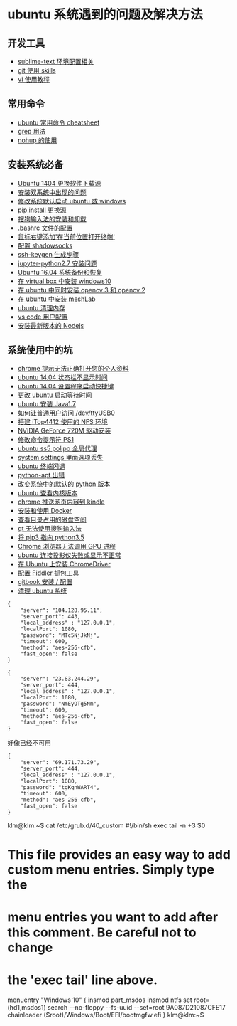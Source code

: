 # ubuntu 系统遇到的问题及解决方法   

## 开发工具   
- [ sublime-text 环境配置相关](./doc/sublime-text3)   
- [ git 使用 skills ](./doc/git_usage/)  
- [ vi 使用教程](./doc/vi_usage/)  
 
## 常用命令   
- [ ubuntu 常用命令 cheatsheet](./doc/advanced_issues/quick_cmd.md)  
- [ grep 用法](./doc/advanced_issues/grep_usage.md)   
- [ nohup 的使用](./doc/advanced_issues/nohup.md)   
 
## 安装系统必备    
- [ Ubuntu 1404 更换软件下载源](./doc/system_install/sourceslist.md)  
- [ 安装双系统中出现的问题](./doc/system_install/os_install.md)  
- [ 修改系统默认启动 ubuntu 或 windows](./doc/system_install/default_grub.md)  
- [ pip install 更换源](./doc/system_install/pip_install_source.md)  
- [ 搜狗输入法的安装和卸载](./doc/system_install/sogou_install.md)  
- [ .bashrc 文件的配置](./doc/system_install/bashrc_config.md)  
- [ 鼠标右键添加'在当前位置打开终端'](./doc/system_install/open_termials.md)  
- [ 配置 shadowsocks](./doc/system_install/shadowsocks_install.md)  
- [ ssh-keygen 生成步骤](./doc/system_install/ssh_keygen.md)  
- [ jupyter-python2.7 安装问题](./doc/system_install/jupyter_python2.7_install.md) 
- [ Ubuntu 16.04 系统备份和恢复](./doc/system_install/system_backup_recover.md)  
- [ 在 virtual box 中安装 windows10](./doc/system_install/install_windows_in_virtualbox.md)  
- [ 在 ubuntu 中同时安装 opencv 3 和 opencv 2](./doc/system_install/install_opencv2_and_opencv3.md)  
- [ 在 ubuntu 中安装 meshLab](./doc/system_install/meshlab.md)  
- [ ubuntu 清理内存](./doc/system_install/ubuntu_memory_cleanup.md)  
- [ vs code 用户配置](./doc/system_install/vs_code_user_settings.md)  
- [ 安装最新版本的 Nodejs ](./doc/system_install/nodejs_install.md)  
 
## 系统使用中的坑   
- [ chrome 提示无法正确打开您的个人资料](./doc/advanced_issues/chrome.md)  
- [ ubuntu 14.04 状态栏不显示时间](./doc/advanced_issues/timedate_bar.md)  
- [ ubuntu 14.04 设置程序启动快捷键](./doc/advanced_issues/shortcuts.md)  
- [ 更改 ubuntu 启动等待时间](./doc/advanced_issues/grub_timeout.md)  
- [ ubuntu 安装 Java1.7](./doc/advanced_issues/java1.7_install.md)  
- [ 如何让普通用户访问 /dev/ttyUSB0 ](./doc/advanced_issues/minicom_permision.md)  
- [ 搭建 iTop4412 使用的 NFS 环境 ](./doc/advanced_issues/nfs.md)  
- [ NVIDIA GeForce 720M 驱动安装](./doc/advanced_issues/nouveau_nvidia.md)  
- [ 修改命令提示符 PS1 ](./doc/advanced_issues/ps1_modify.md)  
- [ ubuntu ss5 polipo 全局代理](./doc/advanced_issues/ss5-polipo_proxy.md)  
- [ system settings 里面选项丢失](./doc/advanced_issues/system_setting.md)  
- [ ubuntu 终端闪退](./doc/advanced_issues/terminals_crash.md)  
- [ python-apt 出错](./doc/advanced_issues/no_module_named_apt_pkg.md)  
- [ 改变系统中的默认的 python 版本](./doc/advanced_issues/change_python_version_in_system.md)   
- [ ubuntu 查看内核版本](./doc/advanced_issues/ubuntu_kernel_version.md)  
- [ chrome 推送网页内容到 kindle ](./doc/advanced_issues/send_chrome_to_kindle.md)  
- [ 安装和使用 Docker ](./doc/advanced_issues/docker_install.md)  
- [ 查看目录占用的磁盘空间](./doc/advanced_issues/disk_space_usage.md)   
- [ qt 无法使用搜狗输入法](./doc/advanced_issues/qt_sogou.md)   
- [ 将 pip3 指向 python3.5](./doc/advanced_issues/pip3_5.md)   
- [ Chrome 浏览器无法调用 GPU 进程](./doc/advanced_issues/chrome_launch_gpu.md)   
- [ ubuntu 连接投影仪失败或显示不正常](./doc/advanced_issues/projector.md)   
- [ 在 Ubuntu 上安装 ChromeDriver](./doc/advanced_issues/chromedriver.md)   
- [ 配置 Fiddler 抓包工具](./doc/advanced_issues/mono_fiddler.md)   
- [ gitbook 安装 / 配置 ](./doc/advanced_issues/gitbook_install.md)   
- [ 清理 ubuntu 系统](./doc/advanced_issues/clean_ubuntu_system.md)   


```shadowsocks5
{
	"server": "104.128.95.11",
	"server_port": 443,
	"local_address" : "127.0.0.1",
	"localPort": 1080,
	"password": "MTc5NjJkNj",
	"timeout": 600,
	"method": "aes-256-cfb",
	"fast_open": false
}
```

```
{
	"server": "23.83.244.29",
	"server_port": 444,
	"local_address" : "127.0.0.1",
	"localPort": 1080,
	"password": "NmEyOTg5Nm",
	"timeout": 600,
	"method": "aes-256-cfb",
	"fast_open": false
}
```

好像已经不可用   
```
{
	"server": "69.171.73.29",
	"server_port": 444,
	"local_address" : "127.0.0.1",
	"localPort": 1080,
	"password": "tgKqnWART4",
	"timeout": 600,
	"method": "aes-256-cfb",
	"fast_open": false
}
```

klm@klm:~$ cat /etc/grub.d/40_custom 
#!/bin/sh
exec tail -n +3 $0
# This file provides an easy way to add custom menu entries.  Simply type the
# menu entries you want to add after this comment.  Be careful not to change
# the 'exec tail' line above.

menuentry "Windows 10" {
    insmod part_msdos
    insmod ntfs
    set root=(hd1,msdos1)
    search --no-floppy --fs-uuid --set=root 9A087D21087CFE17
    chainloader ($root)/Windows/Boot/EFI/bootmgfw.efi
}
klm@klm:~$ 
